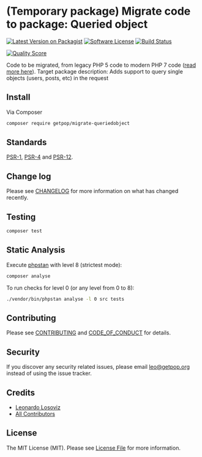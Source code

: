 # (Temporary package) Migrate code to package: Queried object

[![Latest Version on Packagist][ico-version]][link-packagist]
[![Software License][ico-license]](LICENSE.md)
[![Build Status][ico-travis]][link-travis]
<!--
[![Coverage Status][ico-scrutinizer]][link-scrutinizer]
-->
[![Quality Score][ico-code-quality]][link-code-quality]
<!--
[![Total Downloads][ico-downloads]][link-downloads]
-->

Code to be migrated, from legacy PHP 5 code to modern PHP 7 code ([read more here](https://github.com/leoloso/PoP#codebase-migration)). Target package description:  Adds support to query single objects (users, posts, etc) in the request

## Install

Via Composer

``` bash
composer require getpop/migrate-queriedobject
```

<!--
## Usage

``` php
```
-->

## Standards

[PSR-1](https://www.php-fig.org/psr/psr-1), [PSR-4](https://www.php-fig.org/psr/psr-4) and [PSR-12](https://www.php-fig.org/psr/psr-12).

## Change log

Please see [CHANGELOG](CHANGELOG.md) for more information on what has changed recently.

## Testing

``` bash
composer test
```

## Static Analysis

Execute [phpstan](https://github.com/phpstan/phpstan) with level 8 (strictest mode):

``` bash
composer analyse
```

To run checks for level 0 (or any level from 0 to 8):

``` bash
./vendor/bin/phpstan analyse -l 0 src tests
```

## Contributing

Please see [CONTRIBUTING](CONTRIBUTING.md) and [CODE_OF_CONDUCT](CODE_OF_CONDUCT.md) for details.

## Security

If you discover any security related issues, please email leo@getpop.org instead of using the issue tracker.

## Credits

- [Leonardo Losoviz][link-author]
- [All Contributors][link-contributors]

## License

The MIT License (MIT). Please see [License File](LICENSE.md) for more information.

[ico-version]: https://img.shields.io/packagist/v/getpop/queriedobject.svg?style=flat-square
[ico-license]: https://img.shields.io/badge/license-MIT-brightgreen.svg?style=flat-square
[ico-travis]: https://img.shields.io/travis/getpop/queriedobject/master.svg?style=flat-square
[ico-scrutinizer]: https://img.shields.io/scrutinizer/coverage/g/getpop/queriedobject.svg?style=flat-square
[ico-code-quality]: https://img.shields.io/scrutinizer/g/getpop/queriedobject.svg?style=flat-square
[ico-downloads]: https://img.shields.io/packagist/dt/getpop/queriedobject.svg?style=flat-square

[link-packagist]: https://packagist.org/packages/getpop/queriedobject
[link-travis]: https://travis-ci.org/getpop/queriedobject
[link-scrutinizer]: https://scrutinizer-ci.com/g/getpop/queriedobject/code-structure
[link-code-quality]: https://scrutinizer-ci.com/g/getpop/queriedobject
[link-downloads]: https://packagist.org/packages/getpop/queriedobject
[link-author]: https://github.com/leoloso
[link-contributors]: ../../contributors
